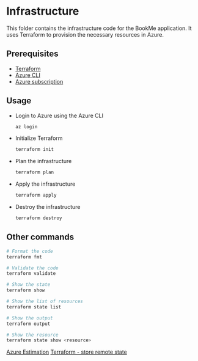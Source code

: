 # Infrastructure

This folder contains the infrastructure code for the BookMe application. It uses Terraform to provision the necessary resources in Azure.

## Prerequisites

- [Terraform](https://www.terraform.io/downloads)
- [Azure CLI](https://docs.microsoft.com/en-us/cli/azure/install-azure-cli)
- [Azure subscription](https://azure.microsoft.com/en-us/free/)

## Usage

- Login to Azure using the Azure CLI

  ```bash
  az login
  ```

- Initialize Terraform

  ```bash
  terraform init
  ```

- Plan the infrastructure

  ```bash
  terraform plan
  ```

- Apply the infrastructure

  ```bash
  terraform apply
  ```

- Destroy the infrastructure

  ```bash
  terraform destroy
  ```

## Other commands

```bash
# Format the code
terraform fmt

# Validate the code
terraform validate

# Show the state
terraform show

# Show the list of resources
terraform state list

# Show the output
terraform output

# Show the resource
terraform state show <resource>
```

[Azure Estimation](https://azure.com/e/4aefaf11653e4e6894695f18fdee782b)
[Terraform - store remote state](https://developer.hashicorp.com/terraform/tutorials/azure-get-started/azure-remote)
